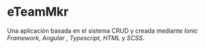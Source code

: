 # eTeamMkr
Una aplicación basada en el sistema CRUD y creada mediante *Ionic Framework*, *Angular* , *Typescript*, *HTML* y *SCSS*.
